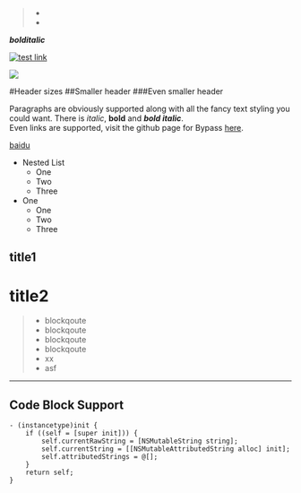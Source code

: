 
> -
> -

***bolditalic***


[![test link](https://cdn.monetizejs.com/resources/button-32.png)](http://www.baidu.com)

![](http://ts3.mm.bing.net/th?id=HN.608039031631577362&pid=1.7)


#Header sizes
##Smaller header
###Even smaller header

Paragraphs are obviously supported along with all the fancy text styling you could want.
There is *italic*, **bold** and ***bold italic***.  
Even links are supported, visit the
github page for Bypass [here](https://github.com/Uncodin/bypass).

[baidu](http://www.baidu.com)


* Nested List
	* One
	* Two
	* Three
* One
	* One
	* Two
	* Three

title1
-------

title2
=======

> - blockqoute
> - blockqoute
> - blockqoute
> - blockqoute
> - xx
> - asf

___
     



## Code Block Support


	- (instancetype)init {
		if ((self = [super init])) {
			self.currentRawString = [NSMutableString string];
			self.currentString = [[NSMutableAttributedString alloc] init];
			self.attributedStrings = @[];
		}
		return self;
	}

